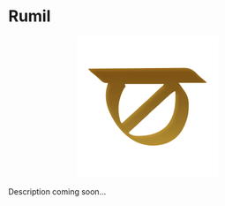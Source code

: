 # Rumil

<p align="center">
    <img src="./assets/rumil.svg" alt="Rumil logo" width=256>
</p>

Description coming soon...